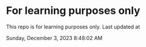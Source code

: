 # For learning purposes only
This repo is for learning purposes only.
Last updated at

Sunday, December 3, 2023 8:48:02 AM

